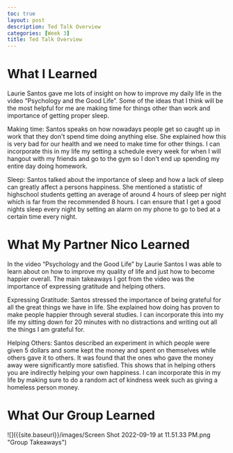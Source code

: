 ```yaml
---
toc: true
layout: post
description: Ted Talk Overview
categories: [Week 3]
title: Ted Talk Overview
---
```


# What I Learned

Laurie Santos gave me lots of insight on how to improve my daily life in the video “Psychology and the Good Life”. Some of the ideas that I think will be the most helpful for me are making time for things other than work and importance of getting proper sleep.

Making time: Santos speaks on how nowadays people get so caught up in work that they don't spend time doing anything else. She explained how this is very bad for our health and we need to make time for other things. I can incorporate this in my life my setting a schedule every week for when I will hangout with my friends and go to the gym so I don't end up spending my entire day doing homework.

Sleep: Santos talked about the importance of sleep and how a lack of sleep can greatly affect a persons happiness. She mentioned a statistic of highschool students getting an average of around 4 hours of sleep per night which is far from the recommended 8 hours. I can ensure that I get a good nights sleep every night by setting an alarm on my phone to go to bed at a certain time every night.

# What My Partner Nico Learned

In the video “Psychology and the Good Life” by Laurie Santos I was able to learn about on how to improve my quality of life and just how to become happier overall. The main takeaways I got from the video was the importance of expressing gratitude and helping others.

Expressing Gratitude: Santos stressed the importance of being grateful for all the great things we have in life. She explained how doing has proven to make people happier through several studies. I can incorporate this into my life my sitting down for 20 minutes with no distractions and writing out all the things I am grateful for.

Helping Others: Santos described an experiment in which people were given 5 dollars and some kept the money and spent on themselves while others gave it to others. It was found that the ones who gave the money away were significantly more satisfied. This shows that in helping others you are indirectly helping your own happiness. I can incorporate this in my life by making sure to do a random act of kindness week such as giving a homeless person money.

# What Our Group Learned

![]({{site.baseurl}}/images/Screen Shot 2022-09-19 at 11.51.33 PM.png "Group Takeaways")